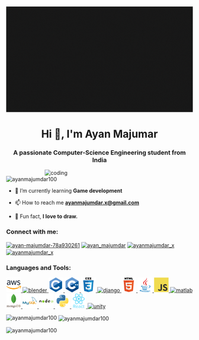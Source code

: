 ![logo](https://github.com/AyanMajumdar100/AyanMajumdar100/blob/main/Beige%20Grey%20Vlogger%20YouTube%20Banner.gif)

<h1 align="center">Hi 👋, I'm Ayan Majumar</h1>
<h3 align="center">A passionate Computer-Science Engineering student from India</h3>

<img align="right" alt="coding" width="400" src="https://miro.medium.com/max/1400/1*qiuKpruUqPl0-d36_zBS_w.gif">

<p align="left"> <img src="https://komarev.com/ghpvc/?username=ayanmajumdar100&label=Profile%20views&color=0e75b6&style=flat" alt="ayanmajumdar100" /> </p>

- 🌱 I’m currently learning **Game development**

- 📫 How to reach me **ayanmajumdar.x@gmail.com**

- 🎨 Fun fact, **I love to draw.**

<h3 align="left">Connect with me:</h3>
<p align="left">
<a href="https://linkedin.com/in/ayan-majumdar-78a930261" target="blank"><img align="center" src="https://raw.githubusercontent.com/rahuldkjain/github-profile-readme-generator/master/src/images/icons/Social/linked-in-alt.svg" alt="ayan-majumdar-78a930261" height="30" width="40" /></a>
<a href="https://www.codechef.com/users/ayan_majumdar" target="blank"><img align="center" src="https://cdn.jsdelivr.net/npm/simple-icons@3.1.0/icons/codechef.svg" alt="ayan_majumdar" height="30" width="40" /></a>
<a href="https://www.hackerrank.com/ayanmajumdar_x" target="blank"><img align="center" src="https://raw.githubusercontent.com/rahuldkjain/github-profile-readme-generator/master/src/images/icons/Social/hackerrank.svg" alt="ayanmajumdar_x" height="30" width="40" /></a>
<a href="https://www.leetcode.com/ayanmajumdar_x" target="blank"><img align="center" src="https://raw.githubusercontent.com/rahuldkjain/github-profile-readme-generator/master/src/images/icons/Social/leet-code.svg" alt="ayanmajumdar_x" height="30" width="40" /></a>
</p>

<h3 align="left">Languages and Tools:</h3>
<p align="left"> <a href="https://aws.amazon.com" target="_blank" rel="noreferrer"> <img src="https://raw.githubusercontent.com/devicons/devicon/master/icons/amazonwebservices/amazonwebservices-original-wordmark.svg" alt="aws" width="40" height="40"/> </a> <a href="https://www.blender.org/" target="_blank" rel="noreferrer"> <img src="https://download.blender.org/branding/community/blender_community_badge_white.svg" alt="blender" width="40" height="40"/> </a> <a href="https://www.cprogramming.com/" target="_blank" rel="noreferrer"> <img src="https://raw.githubusercontent.com/devicons/devicon/master/icons/c/c-original.svg" alt="c" width="40" height="40"/> </a> <a href="https://www.w3schools.com/cpp/" target="_blank" rel="noreferrer"> <img src="https://raw.githubusercontent.com/devicons/devicon/master/icons/cplusplus/cplusplus-original.svg" alt="cplusplus" width="40" height="40"/> </a> <a href="https://www.w3schools.com/css/" target="_blank" rel="noreferrer"> <img src="https://raw.githubusercontent.com/devicons/devicon/master/icons/css3/css3-original-wordmark.svg" alt="css3" width="40" height="40"/> </a> <a href="https://www.djangoproject.com/" target="_blank" rel="noreferrer"> <img src="https://cdn.worldvectorlogo.com/logos/django.svg" alt="django" width="40" height="40"/> </a> <a href="https://www.w3.org/html/" target="_blank" rel="noreferrer"> <img src="https://raw.githubusercontent.com/devicons/devicon/master/icons/html5/html5-original-wordmark.svg" alt="html5" width="40" height="40"/> </a> <a href="https://www.java.com" target="_blank" rel="noreferrer"> <img src="https://raw.githubusercontent.com/devicons/devicon/master/icons/java/java-original.svg" alt="java" width="40" height="40"/> </a> <a href="https://developer.mozilla.org/en-US/docs/Web/JavaScript" target="_blank" rel="noreferrer"> <img src="https://raw.githubusercontent.com/devicons/devicon/master/icons/javascript/javascript-original.svg" alt="javascript" width="40" height="40"/> </a> <a href="https://www.mathworks.com/" target="_blank" rel="noreferrer"> <img src="https://upload.wikimedia.org/wikipedia/commons/2/21/Matlab_Logo.png" alt="matlab" width="40" height="40"/> </a> <a href="https://www.mongodb.com/" target="_blank" rel="noreferrer"> <img src="https://raw.githubusercontent.com/devicons/devicon/master/icons/mongodb/mongodb-original-wordmark.svg" alt="mongodb" width="40" height="40"/> </a> <a href="https://www.mysql.com/" target="_blank" rel="noreferrer"> <img src="https://raw.githubusercontent.com/devicons/devicon/master/icons/mysql/mysql-original-wordmark.svg" alt="mysql" width="40" height="40"/> </a> <a href="https://nodejs.org" target="_blank" rel="noreferrer"> <img src="https://raw.githubusercontent.com/devicons/devicon/master/icons/nodejs/nodejs-original-wordmark.svg" alt="nodejs" width="40" height="40"/> </a> <a href="https://www.python.org" target="_blank" rel="noreferrer"> <img src="https://raw.githubusercontent.com/devicons/devicon/master/icons/python/python-original.svg" alt="python" width="40" height="40"/> </a> <a href="https://reactjs.org/" target="_blank" rel="noreferrer"> <img src="https://raw.githubusercontent.com/devicons/devicon/master/icons/react/react-original-wordmark.svg" alt="react" width="40" height="40"/> </a> <a href="https://unity.com/" target="_blank" rel="noreferrer"> <img src="https://www.vectorlogo.zone/logos/unity3d/unity3d-icon.svg" alt="unity" width="40" height="40"/> </a> </p>

<p><img align="left" src="https://github-readme-stats.vercel.app/api/top-langs?username=ayanmajumdar100&show_icons=true&locale=en&layout=compact&theme=vision-friendly-dark" alt="ayanmajumdar100" /></p>

<p>&nbsp;<img align="center" src="https://github-readme-stats.vercel.app/api?username=ayanmajumdar100&show_icons=true&locale=en" alt="ayanmajumdar100" /></p>

<p><img align="center" src="https://github-readme-streak-stats.herokuapp.com/?user=ayanmajumdar100&theme=dark" alt="ayanmajumdar100" /></p>
